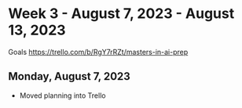 # Week 3 - August 7, 2023 - August 13, 2023

Goals
https://trello.com/b/RgY7rRZt/masters-in-ai-prep


## Monday, August 7, 2023

- Moved planning into Trello

